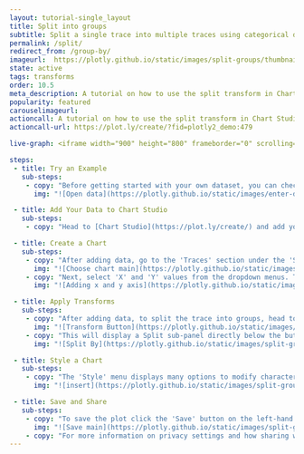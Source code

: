 ```yaml
---
layout: tutorial-single_layout
title: Split into groups
subtitle: Split a single trace into multiple traces using categorical data in Chart Studio
permalink: /split/
redirect_from: /group-by/
imageurl:  https://plotly.github.io/static/images/split-groups/thumbnail.png
state: active
tags: transforms
order: 10.5
meta_description: A tutorial on how to use the split transform in Chart Studio.
popularity: featured
carouselimageurl:
actioncall: A tutorial on how to use the split transform in Chart Studio.
actioncall-url: https://plot.ly/create/?fid=plotly2_demo:479

live-graph: <iframe width="900" height="800" frameborder="0" scrolling="no" src="//plot.ly/~plotly2_demo/479.embed"></iframe>

steps:
 - title: Try an Example
   sub-steps:
    - copy: "Before getting started with your own dataset, you can check out an example. You can use the data featured in this tutorial by clicking on 'Open This Data in Chart Studio' on the left-hand side. It'll open in your workspace."
      img: "![Open data](https://plotly.github.io/static/images/enter-data-in-the-grid/open-this-data.png)"

 - title: Add Your Data to Chart Studio
   sub-steps:
    - copy: "Head to [Chart Studio](https://plot.ly/create/) and add your data. You have the option of typing directly in the grid, uploading your file, or entering the URL of an online dataset. Chart Studio accepts .xls, .xlsx, or .csv files. For more information on how to enter your data, see [this](https://help.plot.ly/add-data-to-the-plotly-grid/) tutorial."

 - title: Create a Chart
   sub-steps:
    - copy: "After adding data, go to the 'Traces' section under the 'Structure' menu on the left-hand side, then choose the 'Type' of trace. In this tutorial, 'Scatter' plot is used."
      img: "![Choose chart main](https://plotly.github.io/static/images/line-graph-and-scatter-plot-with-excel/scatter-choose-chart.png)"
    - copy: "Next, select 'X' and 'Y' values from the dropdown menus. This will create a raw scatter trace, as seen below."
      img: "![Adding x and y axis](https://plotly.github.io/static/images/split-groups/split-groups-import-data.png)"

 - title: Apply Transforms
   sub-steps:
    - copy: "After adding data, to split the trace into groups, head to the 'Transforms' section under the 'Structure' menu. Click on the '+ Transform' button on the top right corner of the panel and then choose the 'Split' option."
      img: "![Transform Button](https://plotly.github.io/static/images/filters/add-transform.png)"
    - copy: "This will display a Split sub-panel directly below the button as seen below. Here, you can choose the data column containing the categories based on which you can split the trace; use the dropdown menu next to the attribute 'By' and then choose the desired categorical data. In this example, the trace is split based on the continents."
      img: "![Split By](https://plotly.github.io/static/images/split-groups/split-groups-select-by.gif)"

 - title: Style a Chart
   sub-steps:
    - copy: "The 'Style' menu displays many options to modify characteristics of the overall chart layout or the individual traces. To see more options about styling the chart visit the [style and layout](https://help.plot.ly/tutorials/#layout) section of the Chart Studio documentation."
      img: "![insert](https://plotly.github.io/static/images/split-groups/trace-properties.png)"

 - title: Save and Share
   sub-steps:
    - copy: "To save the plot click the 'Save' button on the left-hand side. A save modal will appear, as seen below, where you can specify the filenames and privacy settings for your plot and data grid."
      img: "![Save main](https://plotly.github.io/static/images/split-groups/split-groups-save-main.png)"
    - copy: "For more information on privacy settings and how sharing works, visit Chart Studio's [sharing tutorial](http://help.plot.ly/save-share-and-export-in-plotly/)."
---
```

